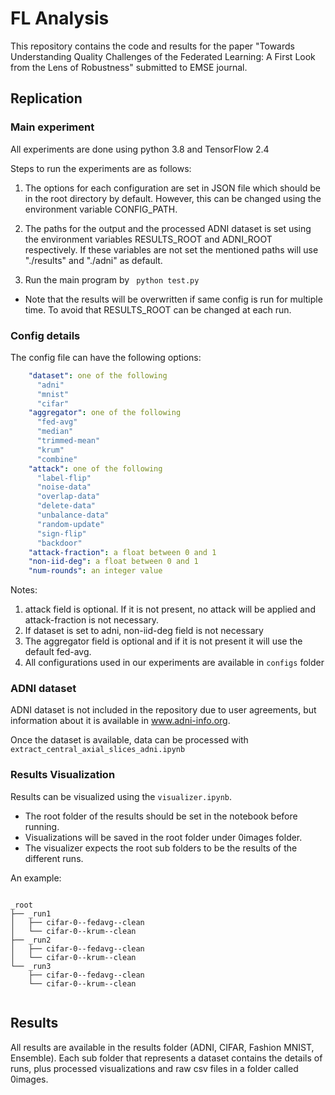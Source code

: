 # FL Analysis 

This repository contains the code and results for the paper "Towards Understanding Quality Challenges of the Federated Learning: A First Look from the Lens of Robustness" submitted to EMSE journal.

## Replication

### Main experiment
All experiments are done using python 3.8 and TensorFlow 2.4

Steps to run the experiments are as follows:

1. The options for each configuration are set in JSON file which should be in the root directory by default. 
   However, this can be changed using the environment variable CONFIG_PATH.
   
2. The paths for the output and the processed ADNI dataset is set using the environment variables RESULTS_ROOT and ADNI_ROOT respectively.
   If these variables are not set the mentioned paths will use "./results" and "./adni" as default.
   
3. Run the main program by ``` python test.py```

* Note that the results will be overwritten if same config is run for multiple time. To avoid that RESULTS_ROOT can be changed at each run.

### Config details

The config file can have the following options: 

```yaml
    "dataset": one of the following 
      "adni"
      "mnist"
      "cifar"
    "aggregator": one of the following 
      "fed-avg"
      "median"
      "trimmed-mean"
      "krum"
      "combine"
    "attack": one of the following
      "label-flip"
      "noise-data"
      "overlap-data"
      "delete-data"
      "unbalance-data"
      "random-update"
      "sign-flip"
      "backdoor"
    "attack-fraction": a float between 0 and 1
    "non-iid-deg": a float between 0 and 1
    "num-rounds": an integer value
```

Notes:
1. attack field is optional. If it is not present, no attack will be applied and attack-fraction is not necessary.
2. If dataset is set to adni, non-iid-deg field is not necessary
3. The aggregator field is optional and if it is not present it will use the default fed-avg.
4. All configurations used in our experiments are available in `configs` folder

### ADNI dataset

ADNI dataset is not included in the repository due to user agreements, but information about it is available in www.adni-info.org.

Once the dataset is available, data can be processed with `extract_central_axial_slices_adni.ipynb`

### Results Visualization

Results can be visualized using the `visualizer.ipynb`.

* The root folder of the results should be set in the notebook before running.
* Visualizations will be saved in the root folder under 0images folder.
* The visualizer expects the root sub folders to be the results of the different runs.

An example:

```

_root
├── _run1
│   ├── cifar-0--fedavg--clean
│   └── cifar-0--krum--clean
├── _run2
│   ├── cifar-0--fedavg--clean
│   └── cifar-0--krum--clean
└── _run3
    ├── cifar-0--fedavg--clean
    └── cifar-0--krum--clean


```

## Results 

All results are available in the results folder (ADNI, CIFAR, Fashion MNIST, Ensemble).
Each sub folder that represents a dataset contains the details of runs, plus processed visualizations and raw csv files in a folder called 0images.
